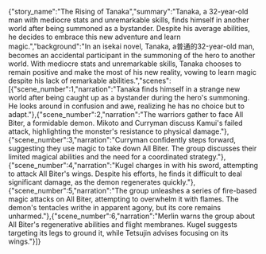 {"story_name":"The Rising of Tanaka","summary":"Tanaka, a 32-year-old man with mediocre stats and unremarkable skills, finds himself in another world after being summoned as a bystander. Despite his average abilities, he decides to embrace this new adventure and learn magic.","background":"In an isekai novel, Tanaka, a普通的32-year-old man, becomes an accidental participant in the summoning of the hero to another world. With mediocre stats and unremarkable skills, Tanaka chooses to remain positive and make the most of his new reality, vowing to learn magic despite his lack of remarkable abilities.","scenes":[{"scene_number":1,"narration":"Tanaka finds himself in a strange new world after being caught up as a bystander during the hero's summoning. He looks around in confusion and awe, realizing he has no choice but to adapt."},{"scene_number":2,"narration":"The warriors gather to face All Biter, a formidable demon. Mikoto and Curryman discuss Kamui's failed attack, highlighting the monster's resistance to physical damage."},{"scene_number":3,"narration":"Curryman confidently steps forward, suggesting they use magic to take down All Biter. The group discusses their limited magical abilities and the need for a coordinated strategy."},{"scene_number":4,"narration":"Kugel charges in with his sword, attempting to attack All Biter's wings. Despite his efforts, he finds it difficult to deal significant damage, as the demon regenerates quickly."},{"scene_number":5,"narration":"The group unleashes a series of fire-based magic attacks on All Biter, attempting to overwhelm it with flames. The demon's tentacles writhe in apparent agony, but its core remains unharmed."},{"scene_number":6,"narration":"Merlin warns the group about All Biter's regenerative abilities and flight membranes. Kugel suggests targeting its legs to ground it, while Tetsujin advises focusing on its wings."}]}
